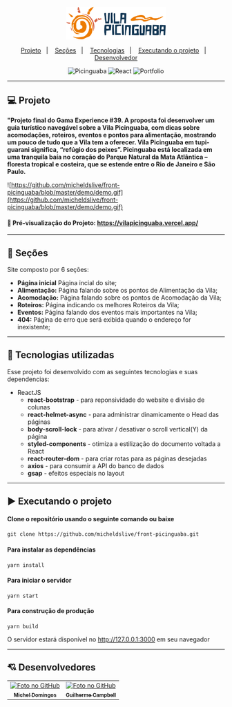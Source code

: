 <p align="center">	
  <img src="https://github.com/micheldslive/front-picinguaba/blob/master/src/assets/images/logo-picinguaba.svg" width="230" alt="Picinguaba" />
</p>	

<p align="center">
  <a href="#-projeto">Projeto</a>&nbsp;&nbsp;&nbsp;|&nbsp;&nbsp;&nbsp;
  <a href="#-seções">Seções</a>&nbsp;&nbsp;&nbsp;|&nbsp;&nbsp;&nbsp;
  <a href="#-tecnologias-utilizadas">Tecnologias</a>&nbsp;&nbsp;&nbsp;|&nbsp;&nbsp;&nbsp;
  <a href="#%EF%B8%8F-executando-o-projeto">Executando o projeto</a>&nbsp;&nbsp;&nbsp;|&nbsp;&nbsp;&nbsp;
  <a href="#-desenvolvedor">Desenvolvedor</a>
</p>

<p align="center">
  <img alt="Picinguaba" src="https://img.shields.io/static/v1?label=vila&message=picinguaba&color=orange&labelColor=grey">
  
  <img alt="React" src="https://img.shields.io/static/v1?label=stack&message=React&color=orange&labelColor=grey">
  
  <img alt="Portfolio" src="https://img.shields.io/static/v1?label=portfolio&message=PICINGUABA&color=orange&labelColor=grey">
</p>

---

## 💻 Projeto

**"Projeto final do Gama Experience #39. A proposta foi desenvolver um guia turístico navegável sobre a Vila Picinguaba, com dicas sobre acomodações, roteiros, eventos e pontos para alimentação, mostrando um pouco de tudo que a Vila tem a oferecer. Vila Picinguaba em tupi-guarani significa, “refúgio dos peixes”. Picinguaba está localizada em uma tranquila baía no coração do Parque Natural da Mata Atlântica – floresta tropical e costeira, que se estende entre o Rio de Janeiro e São Paulo.**

![https://github.com/micheldslive/front-picinguaba/blob/master/demo/demo.gif](https://github.com/micheldslive/front-picinguaba/blob/master/demo/demo.gif)

#### 👀 Pré-visualização do Projeto: https://vilapicinguaba.vercel.app/
---

## 📌 Seções
Site composto por 6 seções:

- **Página inicial** Página incial do site;
- **Alimentação:** Página falando sobre os pontos de Alimentação da Vila;
- **Acomodação:** Página falando sobre os pontos de Acomodação da Vila;
- **Roteiros:** Página indicando os melhores Roteiros da Vila;
- **Eventos:** Página falando dos eventos mais importantes na Vila;
- **404:** Página de erro que será exibida quando o endereço for inexistente;

---

## 🚀 Tecnologias utilizadas
Esse projeto foi desenvolvido com as seguintes tecnologias e suas dependencias:

- ReactJS
    - **react-bootstrap** - para reponsividade do website e divisão de colunas
    - **react-helmet-async** - para administrar dinamicamente o Head das páginas
    - **body-scroll-lock** -  para ativar / desativar o scroll vertical(Y) da página
    - **styled-components** - otimiza a estilização do documento voltada a React
    - **react-router-dom** - para criar rotas para as páginas desejadas
    - **axios** - para consumir a API do banco de dados
    - **gsap** - efeitos especiais no layout

---

## ▶️ Executando o projeto

#### Clone o repositório usando o seguinte comando ou baixe

```
git clone https://github.com/micheldslive/front-picinguaba.git
```

#### Para instalar as dependências

```
yarn install
```

#### Para iniciar o servidor

```
yarn start
```

#### Para construção de produção

```
yarn build
```

O servidor estará disponível no http://127.0.0.1:3000 em seu navegador

---

## 💘 Desenvolvedores<br>
<table>
  <tr>
    <td align="center">
      <a href="https://github.com/micheldslive">
        <img src="https://avatars.githubusercontent.com/u/55795597?v=4" width="100" alt="Foto no GitHub"/><br>
        <sub>
          <b>Michel Domingos</b>
        </sub>
      </a>
    </td>
        <td align="center">
      <a href="https://github.com/GuilhermeGilCampbell">
        <img src="https://avatars.githubusercontent.com/u/30280649?v=4" width="100" alt="Foto no GitHub"/><br>
        <sub>
          <b>Guilherme Campbell</b>
        </sub>
      </a>
    </td>
  </tr>
</table>
